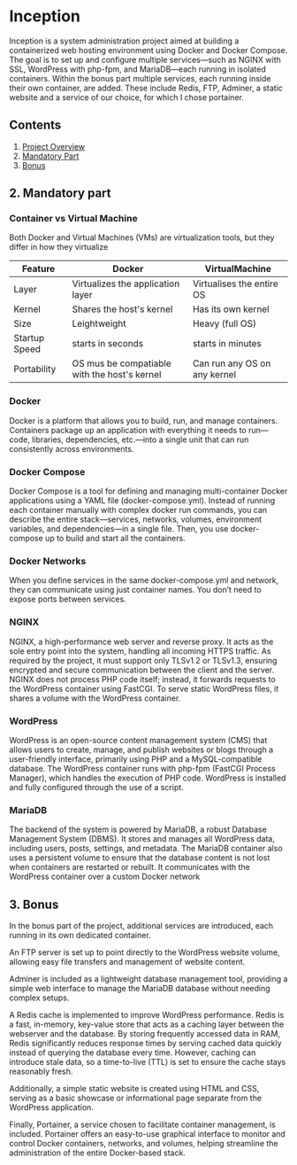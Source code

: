 # Inception

Inception is a system administration project aimed at building a containerized web hosting environment using Docker and Docker Compose. The goal is to set up and configure multiple services—such as NGINX with SSL, WordPress with php-fpm, and MariaDB—each running in isolated containers. Within the bonus part multiple services, each running inside their own container, are added. These include Redis, FTP, Adminer, a static website and a service of our choice, for which I chose portainer.

## Contents

1. [Project Overview](#1-Project-overview)
2. [Mandatory Part](#2.-Mandatory-part)
3. [Bonus](#3.-Bonus)

## 2. Mandatory part

### Container vs Virtual Machine

Both Docker and Virtual Machines (VMs) are virtualization tools, but they differ in how they virtualize

| Feature | Docker | VirtualMachine |
|----------|----------|----------|
| Layer | Virtualizes the application layer | Virtualises the entire OS |
| Kernel | Shares the host's kernel | Has its own kernel |
| Size | Leightweight | Heavy (full OS) |
| Startup Speed | starts in seconds | starts in minutes |
| Portability | OS mus be compatiable with the host's kernel | Can run any OS on any kernel |

### Docker
Docker is a platform that allows you to build, run, and manage containers. Containers package up an application with everything it needs to run—code, libraries, dependencies, etc.—into a single unit that can run consistently across environments.

### Docker Compose
Docker Compose is a tool for defining and managing multi-container Docker applications using a YAML file (docker-compose.yml). Instead of running each container manually with complex docker run commands, you can describe the entire stack—services, networks, volumes, environment variables, and dependencies—in a single file. Then, you use docker-compose up to build and start all the containers.

### Docker Networks
When you define services in the same docker-compose.yml and network, they can communicate using just container names. You don’t need to expose ports between services.

### NGINX
NGINX, a high-performance web server and reverse proxy. It acts as the sole entry point into the system, handling all incoming HTTPS traffic. As required by the project, it must support only TLSv1.2 or TLSv1.3, ensuring encrypted and secure communication between the client and the server. NGINX does not process PHP code itself; instead, it forwards requests to the WordPress container using FastCGI. To serve static WordPress files, it shares a volume with the WordPress container.

### WordPress
WordPress is an open-source content management system (CMS) that allows users to create, manage, and publish websites or blogs through a user-friendly interface, primarily using PHP and a MySQL-compatible database. The WordPress container runs with php-fpm (FastCGI Process Manager), which handles the execution of PHP code. WordPress is installed and fully configured through the use of a script.

### MariaDB
The backend of the system is powered by MariaDB, a robust Database Management System (DBMS). It stores and manages all WordPress data, including users, posts, settings, and metadata. The MariaDB container also uses a persistent volume to ensure that the database content is not lost when containers are restarted or rebuilt. It communicates with the WordPress container over a custom Docker network

## 3. Bonus
In the bonus part of the project, additional services are introduced, each running in its own dedicated container.

An FTP server is set up to point directly to the WordPress website volume, allowing easy file transfers and management of website content.

Adminer is included as a lightweight database management tool, providing a simple web interface to manage the MariaDB database without needing complex setups.

A Redis cache is implemented to improve WordPress performance. Redis is a fast, in-memory, key-value store that acts as a caching layer between the webserver and the database. By storing frequently accessed data in RAM, Redis significantly reduces response times by serving cached data quickly instead of querying the database every time. However, caching can introduce stale data, so a time-to-live (TTL) is set to ensure the cache stays reasonably fresh.

Additionally, a simple static website is created using HTML and CSS, serving as a basic showcase or informational page separate from the WordPress application.

Finally, Portainer, a service chosen to facilitate container management, is included. Portainer offers an easy-to-use graphical interface to monitor and control Docker containers, networks, and volumes, helping streamline the administration of the entire Docker-based stack.


